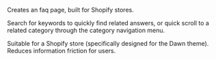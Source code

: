 Creates an faq page, built for Shopify stores.

Search for keywords to quickly find related answers, or quick scroll to a related category through the category navigation menu.

Suitable for a Shopify store (specifically designed for the Dawn theme). Reduces information friction for users.
